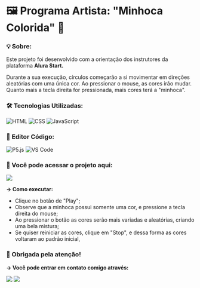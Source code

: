 <h1>🖼️ Programa Artista: "Minhoca Colorida" 🐛</h1>

<h3>💡 Sobre:</h3>
<p>Este projeto foi desenvolvido com a orientação dos instrutores da plataforma <strong>Alura Start.</strong></p>
<p>Durante a sua execução, círculos começarão a si movimentar em direções aleatórias com uma única cor. Ao pressionar o mouse, as cores irão mudar. Quanto mais a tecla direita for pressionada, mais cores terá a "minhoca".</p>

<h3>🛠️ Tecnologias Utilizadas:</h3>

![HTML](https://img.shields.io/badge/HTML-black?style=for-the-badge&logo=html5)
![CSS](https://img.shields.io/badge/CSS-black?style=for-the-badge&logo=css3&logoColor=%231572B6)
![JavaScript](https://img.shields.io/badge/JavaScript-black?style=for-the-badge&logo=javascript&logoColor=%23F7DF1E)

<h3>📑 Editor Código: </h3>

![P5.js](https://img.shields.io/badge/P5.js-black?style=for-the-badge&logo=p5dotjs&logoColor=%23ED225D)
![VS Code](https://img.shields.io/badge/Visual%20Studio%20Code-%231572B6?style=for-the-badge)

<h3>📎 Você pode acessar o projeto aqui:</h3>
<p></p>
<a href="https://editor.p5js.org/Nessabsl42_/sketches/eBtKSFSIm" target="_blank"><img src="https://img.shields.io/badge/%F0%9F%94%97%20Acesse_o_Projeto%3A_-_%22Programa_Artista%3A_%20Aula_%202%22-%23d0d500?style=for-the-badge&labelColor=black" target="_blank"></a> 

<p></p>
<p><strong>→ Como executar:</strong></p>
<ul>
  <li>Clique no botão de "Play";</li>
  <li>Observe que a minhoca possui somente uma cor, e pressione a tecla direita do mouse;</li>
  <li>Ao pressionar o botão as cores serão mais variadas e aleatórias, criando uma bela mistura;</li>
  <li>Se quiser reiniciar as cores, clique em "Stop", e dessa forma as cores voltaram ao padrão inicial,</li>
</ul>

<h3>🚀 Obrigada pela atenção!</h3>
<p><strong>→ Você pode entrar em contato comigo através: </strong></p>
<a href="https://www.linkedin.com/in/vanessaleite18" target="_blank"><img src="https://img.shields.io/badge/Linkedin-%230e76a8?style=for-the-badge&labelColor=black" target="_blank"></a>
<a href="mailto: vanessabsleite173@gmail.com" target="_blank"><img src="https://img.shields.io/badge/Gmail-red?style=for-the-badge&labelColor=black" target="_blank"></a>


